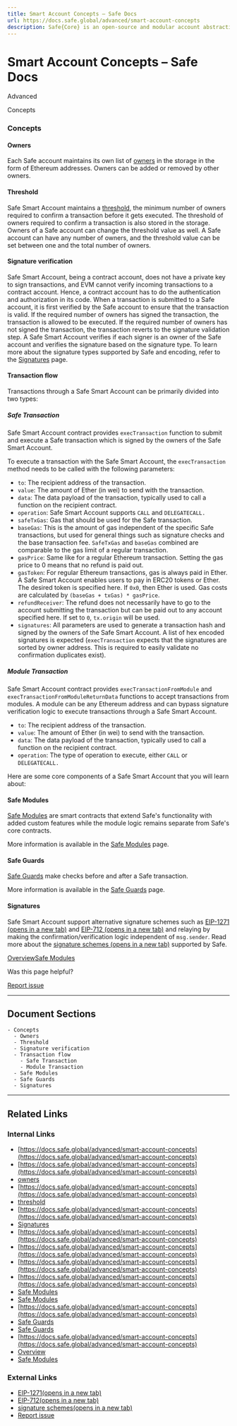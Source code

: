 ```yaml
---
title: Smart Account Concepts – Safe Docs
url: https://docs.safe.global/advanced/smart-account-concepts
description: Safe{Core} is an open-source and modular account abstraction stack. Learn about its features and how to use it.
---
```


# Smart Account Concepts – Safe Docs

Advanced

Concepts

### Concepts

#### Owners

Each Safe account maintains its own list of [owners](/home/glossary#owner) in the storage in the form of Ethereum addresses. Owners can be added or removed by other owners.

#### Threshold

Safe Smart Account maintains a [threshold](/home/glossary#threshold), the minimum number of owners required to confirm a transaction before it gets executed. The threshold of owners required to confirm a transaction is also stored in the storage. Owners of a Safe account can change the threshold value as well. A Safe account can have any number of owners, and the threshold value can be set between one and the total number of owners.

#### Signature verification

Safe Smart Account, being a contract account, does not have a private key to sign transactions, and EVM cannot verify incoming transactions to a contract account. Hence, a contract account has to do the authentication and authorization in its code. When a transaction is submitted to a Safe account, it is first verified by the Safe account to ensure that the transaction is valid. If the required number of owners has signed the transaction, the transaction is allowed to be executed. If the required number of owners has not signed the transaction, the transaction reverts to the signature validation step.
A Safe Smart Account verifies if each signer is an owner of the Safe account and verifies the signature based on the signature type. To learn more about the signature types supported by Safe and encoding, refer to the [Signatures](/advanced/smart-account-signatures) page.

#### Transaction flow

Transactions through a Safe Smart Account can be primarily divided into two types:

##### Safe Transaction

Safe Smart Account contract provides `execTransaction` function to submit and execute a Safe transaction which is signed by the owners of the Safe Smart Account.

To execute a transaction with the Safe Smart Account, the `execTransaction` method needs to be called with the following parameters:

- `to`: The recipient address of the transaction.
- `value`: The amount of Ether (in wei) to send with the transaction.
- `data`: The data payload of the transaction, typically used to call a function on the recipient contract.
- `operation`: Safe Smart Account supports `CALL` and `DELEGATECALL.`
- `safeTxGas`: Gas that should be used for the Safe transaction.
- `baseGas`: This is the amount of gas independent of the specific Safe transactions, but used for general things such as signature checks and the base transaction fee. `SafeTxGas` and `baseGas` combined are comparable to the gas limit of a regular transaction.
- `gasPrice`: Same like for a regular Ethereum transaction. Setting the gas price to 0 means that no refund is paid out.
- `gasToken`: For regular Ethereum transactions, gas is always paid in Ether. A Safe Smart Account enables users to pay in ERC20 tokens or Ether. The desired token is specified here. If `0x0`, then Ether is used. Gas costs are calculated by `(baseGas + txGas) * gasPrice`.
- `refundReceiver`: The refund does not necessarily have to go to the account submitting the transaction but can be paid out to any account specified here. If set to `0`, `tx.origin` will be used.
- `signatures`: All parameters are used to generate a transaction hash and signed by the owners of the Safe Smart Account. A list of hex encoded signatures is expected (`execTransaction` expects that the signatures are sorted by owner address. This is required to easily validate no confirmation duplicates exist).

##### Module Transaction

Safe Smart Account contract provides `execTransactionFromModule` and `execTransactionFromModuleReturnData` functions to accept transactions from modules. A module can be any Ethereum address and can bypass signature verification logic to execute transactions through a Safe Smart Account.

- `to`: The recipient address of the transaction.
- `value`: The amount of Ether (in wei) to send with the transaction.
- `data`: The data payload of the transaction, typically used to call a function on the recipient contract.
- `operation`: The type of operation to execute, either `CALL` or `DELEGATECALL.`

Here are some core components of a Safe Smart Account that you will learn about:

#### Safe Modules

[Safe Modules](/home/glossary#safe-module) are smart contracts that extend Safe's functionality with added custom features while the module logic remains separate from Safe's core contracts.

More information is available in the [Safe Modules](/advanced/smart-account-modules) page.

#### Safe Guards

[Safe Guards](/home/glossary#safe-guard) make checks before and after a Safe transaction.

More information is available in the [Safe Guards](/advanced/smart-account-guards) page.

#### Signatures

Safe Smart Account support alternative signature schemes such as [EIP-1271 (opens in a new tab)](https://eips.ethereum.org/EIPS/eip-1271) and [EIP-712 (opens in a new tab)](https://eips.ethereum.org/EIPS/eip-712) and relaying by making the confirmation/verification logic independent of `msg.sender`. Read more about the [signature schemes (opens in a new tab)](https://github.com/safe-global/safe-smart-account/blob/main/docs/signatures.md) supported by Safe.

[Overview](/advanced/smart-account-overview "Overview")[Safe Modules](/advanced/smart-account-modules "Safe Modules")

Was this page helpful?

[Report issue](https://github.com/safe-global/safe-docs/issues/new?assignees=&labels=nextra-feedback&projects=&template=nextra-feedback.yml&title=%5BFeedback%5D+)

---

## Document Sections

    - Concepts
      - Owners
      - Threshold
      - Signature verification
      - Transaction flow
        - Safe Transaction
        - Module Transaction
      - Safe Modules
      - Safe Guards
      - Signatures

---

## Related Links

### Internal Links

- [https://docs.safe.global/advanced/smart-account-concepts](https://docs.safe.global/advanced/smart-account-concepts)
- [https://docs.safe.global/advanced/smart-account-concepts](https://docs.safe.global/advanced/smart-account-concepts)
- [owners](https://docs.safe.global/home/glossary)
- [https://docs.safe.global/advanced/smart-account-concepts](https://docs.safe.global/advanced/smart-account-concepts)
- [threshold](https://docs.safe.global/home/glossary)
- [https://docs.safe.global/advanced/smart-account-concepts](https://docs.safe.global/advanced/smart-account-concepts)
- [Signatures](https://docs.safe.global/advanced/smart-account-signatures)
- [https://docs.safe.global/advanced/smart-account-concepts](https://docs.safe.global/advanced/smart-account-concepts)
- [https://docs.safe.global/advanced/smart-account-concepts](https://docs.safe.global/advanced/smart-account-concepts)
- [https://docs.safe.global/advanced/smart-account-concepts](https://docs.safe.global/advanced/smart-account-concepts)
- [https://docs.safe.global/advanced/smart-account-concepts](https://docs.safe.global/advanced/smart-account-concepts)
- [Safe Modules](https://docs.safe.global/home/glossary)
- [Safe Modules](https://docs.safe.global/advanced/smart-account-modules)
- [https://docs.safe.global/advanced/smart-account-concepts](https://docs.safe.global/advanced/smart-account-concepts)
- [Safe Guards](https://docs.safe.global/home/glossary)
- [Safe Guards](https://docs.safe.global/advanced/smart-account-guards)
- [https://docs.safe.global/advanced/smart-account-concepts](https://docs.safe.global/advanced/smart-account-concepts)
- [Overview](https://docs.safe.global/advanced/smart-account-overview)
- [Safe Modules](https://docs.safe.global/advanced/smart-account-modules)

### External Links

- [EIP-1271(opens in a new tab)](https://eips.ethereum.org/EIPS/eip-1271)
- [EIP-712(opens in a new tab)](https://eips.ethereum.org/EIPS/eip-712)
- [signature schemes(opens in a new tab)](https://github.com/safe-global/safe-smart-account/blob/main/docs/signatures.md)
- [Report issue](https://github.com/safe-global/safe-docs/issues/new?assignees=&labels=nextra-feedback&projects=&template=nextra-feedback.yml&title=%5BFeedback%5D+)
